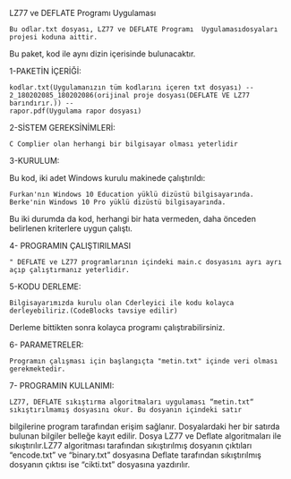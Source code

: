 LZ77 ve DEFLATE Programı Uygulaması

	Bu odlar.txt dosyası, LZ77 ve DEFLATE Programı  Uygulamasıdosyaları projesi koduna aittir. 
Bu paket, kod ile aynı dizin içerisinde bulunacaktır.

1-PAKETİN İÇERİĞİ:

	kodlar.txt(Uygulamanızın tüm kodlarını içeren txt dosyası) -- 2_180202085_180202086(orijinal proje dosyası(DEFLATE VE LZ77 barındırır.)) --
	rapor.pdf(Uygulama rapor dosyası) 
	
2-SİSTEM GEREKSİNİMLERİ:

	C Complier olan herhangi bir bilgisayar olması yeterlidir

3-KURULUM:

Bu kod, iki adet Windows kurulu makinede çalıştırıldı:

    Furkan'nın Windows 10 Education yüklü dizüstü bilgisayarında.
    Berke'nin Windows 10 Pro yüklü dizüstü bilgisayarında.

Bu iki durumda da kod, herhangi bir hata vermeden, daha önceden belirlenen kriterlere uygun çalıştı.


4- PROGRAMIN ÇALIŞTIRILMASI

	" DEFLATE ve LZ77 programlarının içindeki main.c dosyasını ayrı ayrı açıp çalıştırmanız yeterlidir.


5-KODU DERLEME:

	Bilgisayarımızda kurulu olan Cderleyici ile kodu kolayca derleyebiliriz.(CodeBlocks tavsiye edilir)
Derleme bittikten sonra kolayca programı çalıştırabilirsiniz.

6- PARAMETRELER:
	
	Programın çalışması için başlangıçta "metin.txt" içinde veri olması gerekmektedir.


7- PROGRAMIN KULLANIMI:

	LZ77, DEFLATE sıkıştırma algoritmaları uygulaması “metin.txt“ sıkıştırılmamış dosyasını okur. Bu dosyanın içindeki satır
 bilgilerine program tarafından erişim sağlanır. Dosyalardaki her bir satırda bulunan bilgiler belleğe kayıt edilir.
 Dosya LZ77 ve Deflate algoritmaları ile sıkıştırılır.LZ77 algoritması tarafından sıkıştırılmış dosyanın çıktıları 
“encode.txt” ve “binary.txt” dosyasına Deflate tarafından sıkıştırılmış dosyanın çıktısı ise “cikti.txt” dosyasına yazdırılır.









